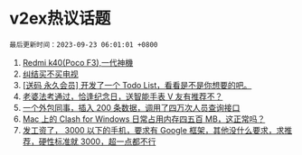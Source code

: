 # v2ex热议话题

`最后更新时间：2023-09-23 06:01:01 +0800`

1. [Redmi k40(Poco F3),一代神機](https://www.v2ex.com/t/976074)
1. [纠结买不买电视](https://www.v2ex.com/t/976133)
1. [[送码 永久会员] 开发了一个 Todo List，看看是不是你想要的吧。](https://www.v2ex.com/t/976150)
1. [老婆法考通过，恰逢纪念日，送智能手表 V 友有推荐不？](https://www.v2ex.com/t/976067)
1. [一个外包同事，插入 200 条数据，调用了四万次人员查询接口](https://www.v2ex.com/t/976149)
1. [Mac 上的 Clash for Windows 日常占用内存四五百 MB，这正常吗？](https://www.v2ex.com/t/976075)
1. [发工资了， 3000 以下的手机，要求有 Google 框架，其他没什么要求，求推荐，硬性标准就 3000，超一点都不行](https://www.v2ex.com/t/976063)

